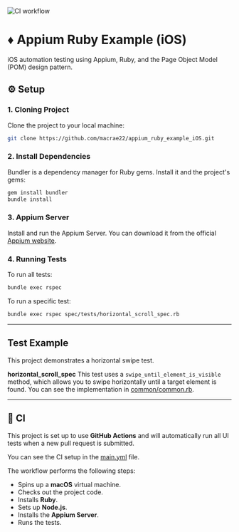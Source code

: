 ![CI workflow](https://github.com/macrae22/appium_ruby_example_iOS/actions/workflows/main.yml/badge.svg)

# ♦️ Appium Ruby Example (iOS)
iOS automation testing using Appium, Ruby, and the Page Object Model (POM) design pattern.

## ⚙️ Setup

### 1. Cloning Project
Clone the project to your local machine:
```bash
git clone https://github.com/macrae22/appium_ruby_example_iOS.git
```

### 2. Install Dependencies
Bundler is a dependency manager for Ruby gems. Install it and the project's gems:
```bash
gem install bundler
bundle install
```

### 3. Appium Server
Install and run the Appium Server. You can download it from the official [Appium website](http://appium.io/).

### 4. Running Tests
To run all tests:
```bash
bundle exec rspec
```
To run a specific test:
```bash
bundle exec rspec spec/tests/horizontal_scroll_spec.rb
```

---

## Test Example

This project demonstrates a horizontal swipe test.

**horizontal_scroll_spec**
This test uses a `swipe_until_element_is_visible` method, which allows you to swipe horizontally until a target element is found. You can see the implementation in [common/common.rb](https://github.com/macrae22/appium_ruby_example_iOS/blob/main/common/common.rb).

---

## 🤖 CI
This project is set up to use **GitHub Actions** and will automatically run all UI tests when a new pull request is submitted.

You can see the CI setup in the [main.yml](https://github.com/macrae22/appium_ruby_example_iOS/blob/main/.github/workflows/main.yml) file.

The workflow performs the following steps:
*   Spins up a **macOS** virtual machine.
*   Checks out the project code.
*   Installs **Ruby**.
*   Sets up **Node.js**.
*   Installs the **Appium Server**.
*   Runs the tests.

